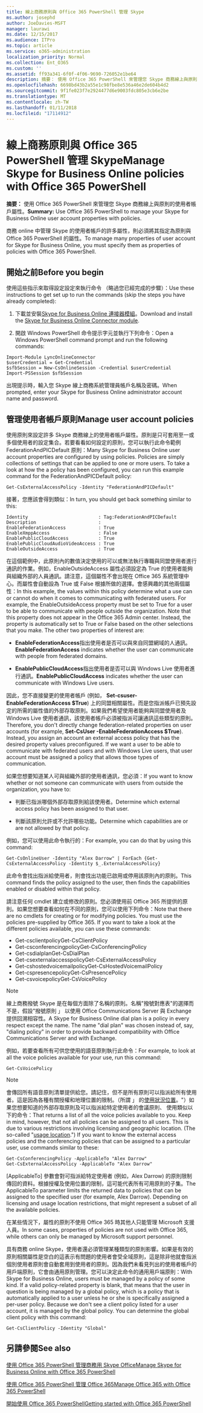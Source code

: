 ```yaml
---
title: 線上商務原則與 Office 365 PowerShell 管理 Skype
ms.author: josephd
author: JoeDavies-MSFT
manager: laurawi
ms.date: 12/15/2017
ms.audience: ITPro
ms.topic: article
ms.service: o365-administration
localization_priority: Normal
ms.collection: Ent_O365
ms.custom: ''
ms.assetid: ff93a341-6f0f-4f06-9690-726052e1be64
description: 摘要： 使用 Office 365 PowerShell 來管理您 Skype 商務線上與原則的使用者帳戶屬性。
ms.openlocfilehash: 6698bd43b2a55e1c98fbe8e536a46e2de604b4d2
ms.sourcegitcommit: 9f1fe023f7e2924477d6e9003fdc805e3cb6e2be
ms.translationtype: MT
ms.contentlocale: zh-TW
ms.lasthandoff: 01/11/2018
ms.locfileid: "17114912"
---
```

# <a name="manage-skype-for-business-online-policies-with-office-365-powershell"></a><span data-ttu-id="985bb-103">線上商務原則與 Office 365 PowerShell 管理 Skype</span><span class="sxs-lookup"><span data-stu-id="985bb-103">Manage Skype for Business Online policies with Office 365 PowerShell</span></span>

 <span data-ttu-id="985bb-104">**摘要：** 使用 Office 365 PowerShell 來管理您 Skype 商務線上與原則的使用者帳戶屬性。</span><span class="sxs-lookup"><span data-stu-id="985bb-104">**Summary:** Use Office 365 PowerShell to manage your Skype for Business Online user account properties with policies.</span></span>
  
<span data-ttu-id="985bb-105">商務 online 中管理 Skype 的使用者帳戶的許多屬性，則必須將其指定為原則與 Office 365 PowerShell 的屬性。</span><span class="sxs-lookup"><span data-stu-id="985bb-105">To manage many properties of user account for Skype for Business Online, you must specify them as properties of policies with Office 365 PowerShell.</span></span>
  
## <a name="before-you-begin"></a><span data-ttu-id="985bb-106">開始之前</span><span class="sxs-lookup"><span data-stu-id="985bb-106">Before you begin</span></span>

<span data-ttu-id="985bb-107">使用這些指示來取得設定設定來執行命令 （略過您已經完成的步驟）：</span><span class="sxs-lookup"><span data-stu-id="985bb-107">Use these instructions to get set up to run the commands (skip the steps you have already completed):</span></span>
  
1. <span data-ttu-id="985bb-108">下載並安裝[Skype for Business Online 連接器模組](https://www.microsoft.com/en-us/download/details.aspx?id=39366)。</span><span class="sxs-lookup"><span data-stu-id="985bb-108">Download and install the [Skype for Business Online Connector module](https://www.microsoft.com/en-us/download/details.aspx?id=39366).</span></span>
    
2. <span data-ttu-id="985bb-109">開啟 Windows PowerShell 命令提示字元並執行下列命令：</span><span class="sxs-lookup"><span data-stu-id="985bb-109">Open a Windows PowerShell command prompt and run the following commands:</span></span> 
    
```
Import-Module LyncOnlineConnector
$userCredential = Get-Credential
$sfbSession = New-CsOnlineSession -Credential $userCredential
Import-PSSession $sfbSession
  ```

<span data-ttu-id="985bb-110">出現提示時，輸入您 Skype 線上商務系統管理員帳戶名稱及密碼。</span><span class="sxs-lookup"><span data-stu-id="985bb-110">When prompted, enter your Skype for Business Online administrator account name and password.</span></span>
    
## <a name="manage-user-account-policies"></a><span data-ttu-id="985bb-111">管理使用者帳戶原則</span><span class="sxs-lookup"><span data-stu-id="985bb-111">Manage user account policies</span></span>

<span data-ttu-id="985bb-p101">使用原則來設定許多 Skype 商務線上的使用者帳戶屬性。原則是只可套用至一或多個使用者的設定集合。若要看看如何設定的原則，您可以執行此命令範例 FederationAndPICDefault 原則：</span><span class="sxs-lookup"><span data-stu-id="985bb-p101">Many Skype for Business Online user account properties are configured by using policies. Policies are simply collections of settings that can be applied to one or more users. To take a look at how the a policy has been configured, you can run this example command for the FederationAndPICDefault policy:</span></span>
  
```
Get-CsExternalAccessPolicy -Identity "FederationAndPICDefault"
```

<span data-ttu-id="985bb-115">接著，您應該會得到類似：</span><span class="sxs-lookup"><span data-stu-id="985bb-115">In turn, you should get back something similar to this:</span></span>
  
```
Identity                          : Tag:FederationAndPICDefault
Description                       :
EnableFederationAccess            : True
EnableXmppAccess                  : False
EnablePublicCloudAccess           : True
EnablePublicCloudAudioVideoAccess : True
EnableOutsideAccess               : True
```

<span data-ttu-id="985bb-p102">在這個範例中，此原則內的數值決定使用的可以或無法執行專職與同盟使用者進行通訊的作業。例如，EnableOutsideAccess 屬性必須設定為 True 的使用者能夠與組織外部的人員通訊。請注意，這個屬性不會出現在 Office 365 系統管理中心。而屬性會自動設為 True 或 False 根據所做的選擇。會感興趣的其他兩個屬性：</span><span class="sxs-lookup"><span data-stu-id="985bb-p102">In this example, the values within this policy determine what a use can or cannot do when it comes to communicating with federated users. For example, the EnableOutsideAccess property must be set to True for a user to be able to communicate with people outside the organization. Note that this property does not appear in the Office 365 Admin center. Instead, the property is automatically set to True or False based on the other selections that you make. The other two properties of interest are:</span></span>
  
- <span data-ttu-id="985bb-121">**EnableFederationAccess**指出使用者是否可以與來自同盟網域的人通訊。</span><span class="sxs-lookup"><span data-stu-id="985bb-121">**EnableFederationAccess** indicates whether the user can communicate with people from federated domains.</span></span>
    
- <span data-ttu-id="985bb-122">**EnablePublicCloudAccess**指出使用者是否可以與 Windows Live 使用者進行通訊。</span><span class="sxs-lookup"><span data-stu-id="985bb-122">**EnablePublicCloudAccess** indicates whether the user can communicate with Windows Live users.</span></span>
    
<span data-ttu-id="985bb-p103">因此，您不直接變更的使用者帳戶 (例如， **Set-csuser-EnableFederationAccess $True**) 上的同盟相關屬性。而是您指派帳戶已預先設定的所需的屬性值的外部存取原則。如果我們希望使用者能夠與同盟使用者及 Windows Live 使用者通訊，該使用者帳戶必須被指派可讓通訊這些類型的原則。</span><span class="sxs-lookup"><span data-stu-id="985bb-p103">Therefore, you don't directly change federation-related properties on user accounts (for example, **Set-CsUser -EnableFederationAccess $True**). Instead, you assign an account an external access policy that has the desired property values preconfigured. If we want a user to be able to communicate with federated users and with Windows Live users, that user account must be assigned a policy that allows those types of communication.</span></span>
  
<span data-ttu-id="985bb-126">如果您想要知道某人可與組織外部的使用者通訊，您必須：</span><span class="sxs-lookup"><span data-stu-id="985bb-126">If you want to know whether or not someone can communicate with users from outside the organization, you have to:</span></span>
  
- <span data-ttu-id="985bb-127">判斷已指派哪個外部存取原則給該使用者。</span><span class="sxs-lookup"><span data-stu-id="985bb-127">Determine which external access policy has been assigned to that user.</span></span>
    
- <span data-ttu-id="985bb-128">判斷該原則允許或不允許哪些功能。</span><span class="sxs-lookup"><span data-stu-id="985bb-128">Determine which capabilities are or are not allowed by that policy.</span></span>
    
<span data-ttu-id="985bb-129">例如，您可以使用此命令執行的：</span><span class="sxs-lookup"><span data-stu-id="985bb-129">For example, you can do that by using this command:</span></span>
  
```
Get-CsOnlineUser -Identity "Alex Darrow" | ForEach {Get-CsExternalAccessPolicy -Identity $_.ExternalAccessPolicy}
```

<span data-ttu-id="985bb-130">此命令會找出指派給使用者，則會找出功能已啟用或停用該原則內的原則。</span><span class="sxs-lookup"><span data-stu-id="985bb-130">This command finds the policy assigned to the user, then finds the capabilities enabled or disabled within that policy.</span></span>
  
<span data-ttu-id="985bb-p104">請注意任何 cmdlet 建立或修改的原則。您必須使用前 Office 365 所提供的原則。如果您想要查看如何在不同的原則，您可以使用下列命令：</span><span class="sxs-lookup"><span data-stu-id="985bb-p104">Note that there are no cmdlets for creating or for modifying policies. You must use the policies pre-supplied by Office 365. If you want to take a look at the different policies available, you can use these commands:</span></span>
  
- <span data-ttu-id="985bb-134">Get-csclientpolicy</span><span class="sxs-lookup"><span data-stu-id="985bb-134">Get-CsClientPolicy</span></span>       
- <span data-ttu-id="985bb-135">Get-csconferencingpolicy</span><span class="sxs-lookup"><span data-stu-id="985bb-135">Get-CsConferencingPolicy</span></span>        
- <span data-ttu-id="985bb-136">Get-csdialplan</span><span class="sxs-lookup"><span data-stu-id="985bb-136">Get-CsDialPlan</span></span>            
- <span data-ttu-id="985bb-137">Get-csexternalaccesspolicy</span><span class="sxs-lookup"><span data-stu-id="985bb-137">Get-CsExternalAccessPolicy</span></span>                         
- <span data-ttu-id="985bb-138">Get-cshostedvoicemailpolicy</span><span class="sxs-lookup"><span data-stu-id="985bb-138">Get-CsHostedVoicemailPolicy</span></span>                        
- <span data-ttu-id="985bb-139">Get-cspresencepolicy</span><span class="sxs-lookup"><span data-stu-id="985bb-139">Get-CsPresencePolicy</span></span>                               
- <span data-ttu-id="985bb-140">Get-csvoicepolicy</span><span class="sxs-lookup"><span data-stu-id="985bb-140">Get-CsVoicePolicy</span></span>                                  

> [!NOTE]
> <span data-ttu-id="985bb-p105">線上商務撥號 Skype 是在每個方面除了名稱的原則。名稱"撥號對應表"的選擇而不是，假設"撥號原則 」 以使用 Office Communications Server 與 Exchange 提供回溯相容性。</span><span class="sxs-lookup"><span data-stu-id="985bb-p105">A Skype for Business Online dial plan is a policy in every respect except the name. The name "dial plan" was chosen instead of, say, "dialing policy" in order to provide backward compatibility with Office Communications Server and with Exchange.</span></span> 
  
<span data-ttu-id="985bb-143">例如，若要查看所有可供您使用的語音原則執行此命令：</span><span class="sxs-lookup"><span data-stu-id="985bb-143">For example, to look at all the voice policies available for your use, run this command:</span></span>
  
```
Get-CsVoicePolicy
```

> [!NOTE]
> <span data-ttu-id="985bb-p106">會傳回所有語音原則清單提供給您。請記住，但不是所有原則可以指派給所有使用者。這是因為各種有關授權和地理位置的限制。（所謂 」 的[使用狀況位置](https://msdn.microsoft.com/en-us/library/azure/dn194136.aspx)。"）如果您想要知道的外部存取原則及可以指派給特定使用者的會議原則、 使用類似以下的命令：</span><span class="sxs-lookup"><span data-stu-id="985bb-p106">That returns a list of all the voice policies available to you. Keep in mind, however, that not all policies can be assigned to all users. This is due to various restrictions involving licensing and geographic location. (The so-called "[usage location](https://msdn.microsoft.com/en-us/library/azure/dn194136.aspx).") If you want to know the external access policies and the conferencing policies that can be assigned to a particular user, use commands similar to these:</span></span> 

```
Get-CsConferencingPolicy -ApplicableTo "Alex Darrow"
Get-CsExternalAccessPolicy -ApplicableTo "Alex Darrow"
```

<span data-ttu-id="985bb-p107">[ApplicableTo] 參數會對可指派給特定使用者 (例如，Alex Darrow) 的原則限制傳回的資料。根據授權及使用位置的限制，這可能代表所有可用原則的子集。</span><span class="sxs-lookup"><span data-stu-id="985bb-p107">The ApplicableTo parameter limits the returned data to policies that can be assigned to the specified user (for example, Alex Darrow). Depending on licensing and usage location restrictions, that might represent a subset of all the available policies.</span></span> 
  
<span data-ttu-id="985bb-150">在某些情況下，屬性的原則不使用 Office 365 時其他人只能管理 Microsoft 支援人員。</span><span class="sxs-lookup"><span data-stu-id="985bb-150">In some cases, properties of policies are not used with Office 365, while others can only be managed by Microsoft support personnel.</span></span> 
  
<span data-ttu-id="985bb-p108">具有商務 online Skype，使用者還必須管理某種類型的原則影響。如果是有效的原則相關屬性是空白的這表示有問題的使用者會受全域原則，這是除非他就會指派個別使用者原則會自動套用到使用者的原則。因為我們未看見列出的使用者帳戶的用戶端原則，它會由通用原則管理。您可以決定此命令的通用用戶端原則：</span><span class="sxs-lookup"><span data-stu-id="985bb-p108">With Skype for Business Online, users must be managed by a policy of some kind. If a valid policy-related property is blank, that means that the user in question is being managed by a global policy, which is a policy that is automatically applied to a user unless he or she is specifically assigned a per-user policy. Because we don't see a client policy listed for a user account, it is managed by the global policy. You can determine the global client policy with this command:</span></span>
  
```
Get-CsClientPolicy -Identity "Global"
```

## <a name="see-also"></a><span data-ttu-id="985bb-155">另請參閱</span><span class="sxs-lookup"><span data-stu-id="985bb-155">See also</span></span>

#### 

[<span data-ttu-id="985bb-156">使用 Office 365 PowerShell 管理商務用 Skype Office</span><span class="sxs-lookup"><span data-stu-id="985bb-156">Manage Skype for Business Online with Office 365 PowerShell</span></span>](manage-skype-for-business-online-with-office-365-powershell.md)
  
[<span data-ttu-id="985bb-157">使用 Office 365 PowerShell 管理 Office 365</span><span class="sxs-lookup"><span data-stu-id="985bb-157">Manage Office 365 with Office 365 PowerShell</span></span>](manage-office-365-with-office-365-powershell.md)
  
[<span data-ttu-id="985bb-158">開始使用 Office 365 PowerShell</span><span class="sxs-lookup"><span data-stu-id="985bb-158">Getting started with Office 365 PowerShell</span></span>](getting-started-with-office-365-powershell.md)


